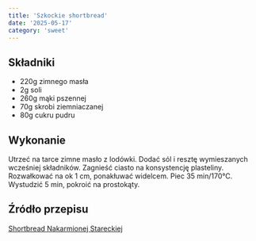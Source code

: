 ```yaml
---
title: 'Szkockie shortbread'
date: '2025-05-17'
category: 'sweet'
---
```


## Składniki

- 220g zimnego masła
- 2g soli
- 260g mąki pszennej
- 70g skrobi ziemniaczanej
- 80g cukru pudru

## Wykonanie

Utrzeć na tarce zimne masło z lodówki. Dodać sól i resztę wymieszanych wcześniej składników. Zagnieść ciasto na konsystencję plasteliny. Rozwałkować na ok 1 cm, ponakłuwać widelcem. Piec 35 min/170°C.
Wystudzić 5 min, pokroić na prostokąty.

## Źródło przepisu

[Shortbread Nakarmionej Stareckiej](https://www.instagram.com/reel/DCd1P7Fuikw/)
